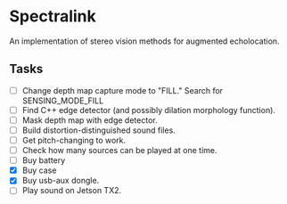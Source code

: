 # Spectralink
An implementation of stereo vision methods for augmented echolocation.

## Tasks

- [ ] Change depth map capture mode to "FILL." Search for SENSING_MODE_FILL
- [ ] Find C++ edge detector (and possibly dilation morphology function).
- [ ] Mask depth map with edge detector.
- [ ] Build distortion-distinguished sound files.
- [ ] Get pitch-changing to work.
- [ ] Check how many sources can be played at one time.
- [ ] Buy battery
- [x] Buy case
- [x] Buy usb-aux dongle.
- [ ] Play sound on Jetson TX2.
